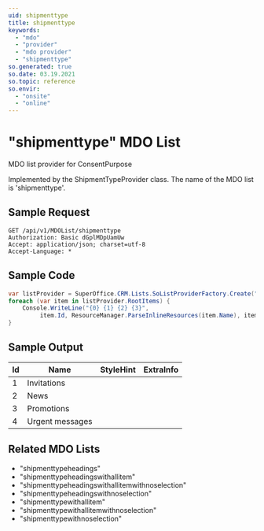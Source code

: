 ```yaml
---
uid: shipmenttype
title: shipmenttype
keywords:
  - "mdo"
  - "provider"
  - "mdo provider"
  - "shipmenttype"
so.generated: true
so.date: 03.19.2021
so.topic: reference
so.envir:
  - "onsite"
  - "online"
---
```


# "shipmenttype" MDO List
MDO list provider for ConsentPurpose



Implemented by the <see cref="T:SuperOffice.CRM.Lists.ShipmentTypeProvider">ShipmentTypeProvider</see> class.
The name of the MDO list is 'shipmenttype'.




## Sample Request

```http!
GET /api/v1/MDOList/shipmenttype
Authorization: Basic dGplMDpUamUw
Accept: application/json; charset=utf-8
Accept-Language: *

```

## Sample Code
```cs
var listProvider = SuperOffice.CRM.Lists.SoListProviderFactory.Create("shipmenttype", forceFlatList: true);
foreach (var item in listProvider.RootItems) {
    Console.WriteLine("{0} {1} {2} {3}", 
         item.Id, ResourceManager.ParseInlineResources(item.Name), item.StyleHint, item.ExtraInfo);
}
```

## Sample Output

|Id   | Name  |StyleHint|ExtraInfo |
| --- | ----- | ------- | -------- |
|1|Invitations|||
|2|News|||
|3|Promotions|||
|4|Urgent messages|||


## Related MDO Lists

* "shipmenttypeheadings"
* "shipmenttypeheadingswithallitem"
* "shipmenttypeheadingswithallitemwithnoselection"
* "shipmenttypeheadingswithnoselection"
* "shipmenttypewithallitem"
* "shipmenttypewithallitemwithnoselection"
* "shipmenttypewithnoselection"
